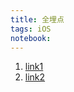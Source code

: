 ```yaml
---
title: 全埋点
tags: iOS
notebook: 
---
```


1. [link1](https://chengxuyuanwenku.tumblr.com/post/186433710301/%E4%BB%80%E4%B9%88%E6%98%AF%E5%85%A8%E5%9F%8B%E7%82%B9)
2. [link2](https://zhuanlan.zhihu.com/p/151751329)
